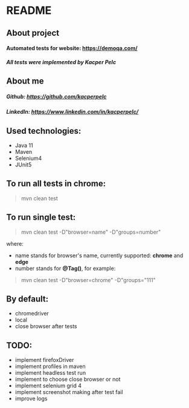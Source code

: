 # README
## About project
#### Automated tests for website: https://demoqa.com/
##### All tests were implemented by Kacper Pelc

## About me
##### Github: https://github.com/kacperpelc
##### LinkedIn: https://www.linkedin.com/in/kacperpelc/

## Used technologies:
* Java 11
* Maven
* Selenium4
* JUnit5

## To run all tests in chrome:
> mvn clean test

## To run single test:
> mvn clean test -D"browser=name" -D"groups=number"

where:
- name stands for browser's name, currently supported: **chrome** and **edge**
- number stands for **@Tag()**, for example:
> mvn clean test -D"browser=chrome" -D"groups="111"

## By default:
- chromedriver
- local
- close browser after tests

## TODO:
- implement firefoxDriver
- implement profiles in maven
- implement headless test run
- implement to choose close browser or not
- implement selenium grid 4
- implement screenshot making after test fail
- improve logs


